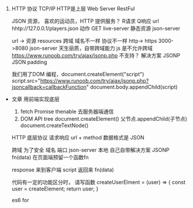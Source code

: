 1. HTTP 协议
    TCP/IP HTTP是上层 
    Web Server RestFul 


    JSON 资源， 喜欢的运动员，HTTP 提供服务？ R请求 Q响应
    url hhtp://127.0.0.1/players.json
    动作 GET 
    live-server 静态资源
    json-server


    url -> 资源 resources 
    跨域  域名不一样 协议不一样 http-> https 3000->8080
    json-server 天生丽质，自带跨域能力 
    js 是不允许跨域 https://www.runoob.com/try/ajax/jsonp.php 不支持？ 解决方案 JSONP JSON padding


    我们用了DOM 编程，document.createElement("script")
    script.src="https://www.runoob.com/try/ajax/jsonp.php?jsoncallback=callbackFunction"
    document.body.appendChild(script)


- 文章 
    用前端实现底层
    1. fetch  Promise thenable 去服务器端通信
    2. DOM API 
        tree 
        document.createElement()
        父节点.appendChild(子节点)
        document.createTextNode()

    HTTP 底层协议
     请求响应   url + method 
     数据格式是  JSON 
    
    跨域 为了安全 域名 端口 
    json-server 本地 自己自带解决方案
    JSONP fn(data) 在页面端预留一个函数fn

    response 来到客户端 
    script 返回来 fn(data)

    代码有一定的功能区分时， 请写函数
    createUserElment = (user) => {
        const user = createElement;
        return user;
    }

    es6 for